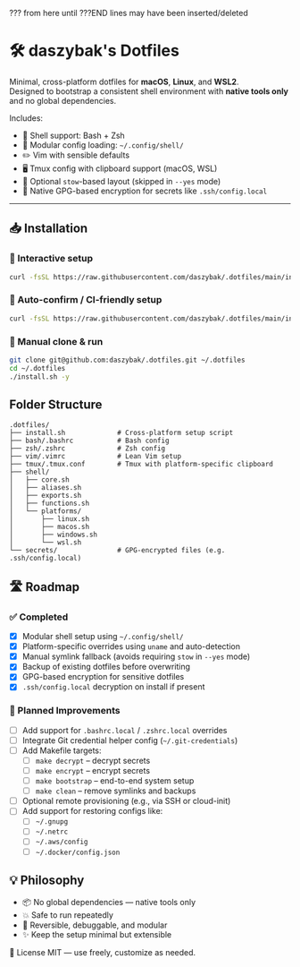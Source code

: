 ??? from here until ???END lines may have been inserted/deleted
# 🛠️ daszybak's Dotfiles

Minimal, cross-platform dotfiles for **macOS**, **Linux**, and **WSL2**.  
Designed to bootstrap a consistent shell environment with **native tools only** and no global dependencies.

Includes:

- 🐚 Shell support: Bash + Zsh
- 🧩 Modular config loading: `~/.config/shell/`
- ✏️ Vim with sensible defaults
- 🖥️ Tmux config with clipboard support (macOS, WSL)
- 🧬 Optional `stow`-based layout (skipped in `--yes` mode)
- 🔐 Native GPG-based encryption for secrets like `.ssh/config.local`

---

## 📥 Installation

### 🔹 Interactive setup

```bash
curl -fsSL https://raw.githubusercontent.com/daszybak/.dotfiles/main/install.sh | bash
```

### 🔹 Auto-confirm / CI-friendly setup

```bash
curl -fsSL https://raw.githubusercontent.com/daszybak/.dotfiles/main/install.sh | bash -s -- -y
```

### 🔹 Manual clone & run
```bash
git clone git@github.com:daszybak/.dotfiles.git ~/.dotfiles
cd ~/.dotfiles
./install.sh -y
```

## Folder Structure

```text
.dotfiles/
├── install.sh             # Cross-platform setup script
├── bash/.bashrc           # Bash config
├── zsh/.zshrc             # Zsh config
├── vim/.vimrc             # Lean Vim setup
├── tmux/.tmux.conf        # Tmux with platform-specific clipboard
├── shell/
│   ├── core.sh
│   ├── aliases.sh
│   ├── exports.sh
│   ├── functions.sh
│   └── platforms/
│       ├── linux.sh
│       ├── macos.sh
│       ├── windows.sh
│       └── wsl.sh
└── secrets/               # GPG-encrypted files (e.g. .ssh/config.local)
```

## 🛣️ Roadmap

### ✅ Completed

- [x] Modular shell setup using `~/.config/shell/`
- [x] Platform-specific overrides using `uname` and auto-detection
- [x] Manual symlink fallback (avoids requiring `stow` in `--yes` mode)
- [x] Backup of existing dotfiles before overwriting
- [x] GPG-based encryption for sensitive dotfiles
- [x] `.ssh/config.local` decryption on install if present

### 🧩 Planned Improvements

- [ ] Add support for `.bashrc.local` / `.zshrc.local` overrides
- [ ] Integrate Git credential helper config (`~/.git-credentials`)
- [ ] Add Makefile targets:
  - [ ] `make decrypt` – decrypt secrets
  - [ ] `make encrypt` – encrypt secrets
  - [ ] `make bootstrap` – end-to-end system setup
  - [ ] `make clean` – remove symlinks and backups
- [ ] Optional remote provisioning (e.g., via SSH or cloud-init)
- [ ] Add support for restoring configs like:
  - [ ] `~/.gnupg`
  - [ ] `~/.netrc`
  - [ ] `~/.aws/config`
  - [ ] `~/.docker/config.json`

## 💡 Philosophy
- 📦 No global dependencies — native tools only
- 💥 Safe to run repeatedly
- 🧽 Reversible, debuggable, and modular
- ✨ Keep the setup minimal but extensible

📎 License
MIT — use freely, customize as needed.

